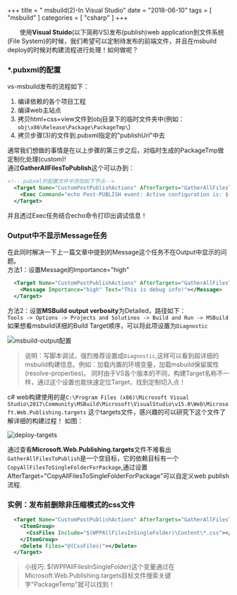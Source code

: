 +++
title = " msbuild(2)-In Visual Studio"
date = "2018-06-10"
tags = [ "msbuild" ]
categories = [ "csharp" ]
+++

　　使用**Visual Stuido**(以下简称VS)发布(publish)web application到文件系统(File System)的时候，我们希望可以定制待发布的前端文件，并且在msbuild deploy的时候对构建流程进行处理！如何做呢？
<!--more-->
### *.pubxml的配置

vs-msbuild发布的流程如下：

1. 编译依赖的各个项目工程
2. 编译web主站点
3. 拷贝html+css+view文件到obj目录下的临时文件夹中(例如：`obj\x86\Release\Package\PackageTmp\`)
4. 拷贝步骤(3)的文件到.pubxml指定的"publishUrl"中去

通常我们想做的事情是在以上步骤的第三步之后，对临时生成的PackageTmp做定制化处理(custom)!  
通过**GatherAllFilesToPublish**这个可以办到：

```xml
<!--.pubxml的配置文件中添加如下节点-->
  <Target Name="CustomPostPublishActions" AfterTargets="GatherAllFilesToPublish" >
    <Exec Command="echo Post-PUBLISH event: Active configuration is: $(ConfigurationName)" />
  </Target>
```
并且透过Exec任务结合echo命令打印出调试信息！  

### Output中不显示Message任务
在此同时解决一下上一篇文章中提到的Message这个任务不在Output中显示的问题。  
方法1：设置Message的Importance="high"  

```xml
  <Target Name="CustomPostPublishActions" AfterTargets="GatherAllFilesToPublish" >
    <Message Importance="high" Text="This is debug info!"></Message>
  </Target>
```

方法2：设置**MSBuild output verbosity**为Detailed，路径如下：  
`Tools -> Options -> Projects and Solutinos -> Build and Run -> MSBuild`
如果想看msbuild详细的Build Target顺序，可以将此项设置为`Diagnostic`

![msbuild-output配置](../../pictures/QQ20180610165051.png '点我访问')

>说明：写脚本调试，强烈推荐设置成`Diagnostic`,这样可以看到超详细的msbuild构建信息。例如：加载内置的环境变量，加载msbuild保留属性(resolve-properties)。
同时由于VS各个版本的不同，构建Target名称不一样，通过这个设置也能快速定位Target，找到定制切入点！

c# web构建使用的是`C:\Program Files (x86)\Microsoft Visual Studio\2017\Community\MSBuild\Microsoft\VisualStudio\v15.0\Web\Microsoft.Web.Publishing.targets`
这个targets文件，感兴趣的可以研究下这个文件了解详细的构建过程！ 如图： 

![deploy-targets](../../pictures/QQ20180610170738.png '点我访问')

通过查看**Microsoft.Web.Publishing.targets**文件不难看出`GatherAllFilesToPublish`是一个空目标，它的依赖目标有一个`CopyAllFilesToSingleFolderForPackage`,通过设置AfterTarget="CopyAllFilesToSingleFolderForPackage"可以自定义web publish流程.

### 实例：发布前删除非压缩模式的css文件

```xml
  <Target Name="CustomPostPublishActions" AfterTargets="GatherAllFilesToPublish" >
    <ItemGroup>
      <CssFiles Include="$(WPPAllFilesInSingleFolder)\Content\*.css"></CssFiles>
    </ItemGroup>
    <Delete Files="@(CssFiles)"></Delete>
  </Target>
```

> 小技巧: $(WPPAllFilesInSingleFolder)这个变量通过在Microsoft.Web.Publishing.targets目标文件搜索关键字"PackageTemp"就可以找到！
